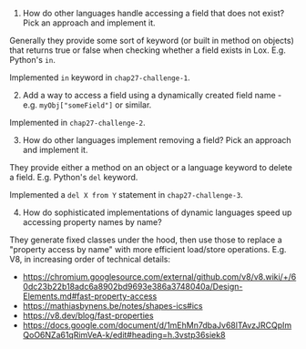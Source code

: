1. How do other languages handle accessing a field that does not exist? Pick an approach and implement it.

Generally they provide some sort of keyword (or built in method on objects) that returns true or false when checking whether a field exists in Lox. E.g. Python's `in`.

Implemented `in` keyword in `chap27-challenge-1`.

2. Add a way to access a field using a dynamically created field name - e.g. `myObj["someField"]` or similar.

Implemented in `chap27-challenge-2`.

3. How do other languages implement removing a field? Pick an approach and implement it.

They provide either a method on an object or a language keyword to delete a field. E.g. Python's `del` keyword.

Implemented a `del X from Y` statement in `chap27-challenge-3`.

4. How do sophisticated implementations of dynamic languages speed up accessing property names by name?

They generate fixed classes under the hood, then use those to replace a "property access by name" with more efficient load/store operations. E.g. V8, in increasing order of technical details:

* https://chromium.googlesource.com/external/github.com/v8/v8.wiki/+/60dc23b22b18adc6a8902bd9693e386a3748040a/Design-Elements.md#fast-property-access
* https://mathiasbynens.be/notes/shapes-ics#ics
* https://v8.dev/blog/fast-properties
* https://docs.google.com/document/d/1mEhMn7dbaJv68lTAvzJRCQpImQoO6NZa61qRimVeA-k/edit#heading=h.3vstp36siek8
